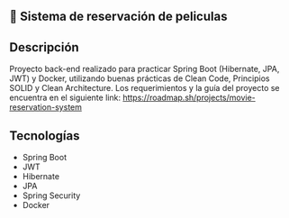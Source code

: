 ## 🎥  Sistema de reservación de peliculas

## Descripción
Proyecto back-end realizado para practicar Spring Boot (Hibernate, JPA, JWT) y Docker, utilizando buenas prácticas de Clean Code, Principios SOLID y Clean Architecture. Los requerimientos y la guía del proyecto se encuentra en el siguiente link: https://roadmap.sh/projects/movie-reservation-system

## Tecnologías
- Spring Boot
- JWT
- Hibernate
- JPA
- Spring Security
- Docker
